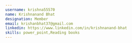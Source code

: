 ```yaml
---
username: krishna55570
name: Krishnanand Bhat
designation: Member
email: krishanbhat37@gmail.com
linkedin: https://www.linkedin.com/in/krishnanand-bhat
skills: power_point,Reading books
---
```

